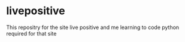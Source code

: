 # livepositive
This repositry for the site live positive and me learning to code python required for that site
